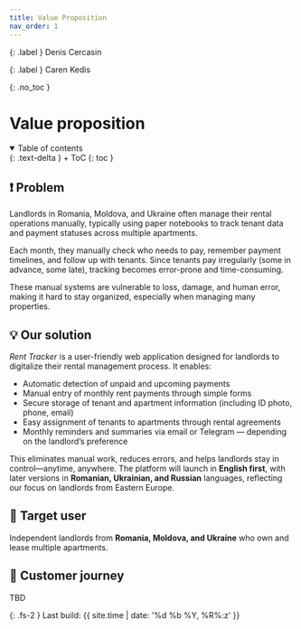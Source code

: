 ```yaml
---
title: Value Proposition
nav_order: 1
---
```

{: .label }
Denis Cercasin

{: .label }
Caren Kedis

{: .no_toc }
# Value proposition

<details open markdown="block">
{: .text-delta }
<summary>Table of contents</summary>
+ ToC
{: toc }
</details>

## ❗ Problem

Landlords in Romania, Moldova, and Ukraine often manage their rental operations manually, typically using paper notebooks to track tenant data and payment statuses across multiple apartments. 

Each month, they manually check who needs to pay, remember payment timelines, and follow up with tenants. Since tenants pay irregularly (some in advance, some late), tracking becomes error-prone and time-consuming. 

These manual systems are vulnerable to loss, damage, and human error, making it hard to stay organized, especially when managing many properties.


## 💡 Our solution

*Rent Tracker* is a user-friendly web application designed for landlords to digitalize their rental management process. It enables:
- Automatic detection of unpaid and upcoming payments
- Manual entry of monthly rent payments through simple forms
- Secure storage of tenant and apartment information (including ID photo, phone, email)
- Easy assignment of tenants to apartments through rental agreements
- Monthly reminders and summaries via email or Telegram — depending on the landlord’s preference

This eliminates manual work, reduces errors, and helps landlords stay in control—anytime, anywhere. The platform will launch in **English first**, with later versions in **Romanian, Ukrainian, and Russian** languages, reflecting our focus on landlords from Eastern Europe.

## 🎯 Target user

Independent landlords from **Romania, Moldova, and Ukraine** who own and lease multiple apartments.

## 🧭 Customer journey

TBD

{: .fs-2 }
Last build: {{ site.time | date: '%d %b %Y, %R%:z' }}